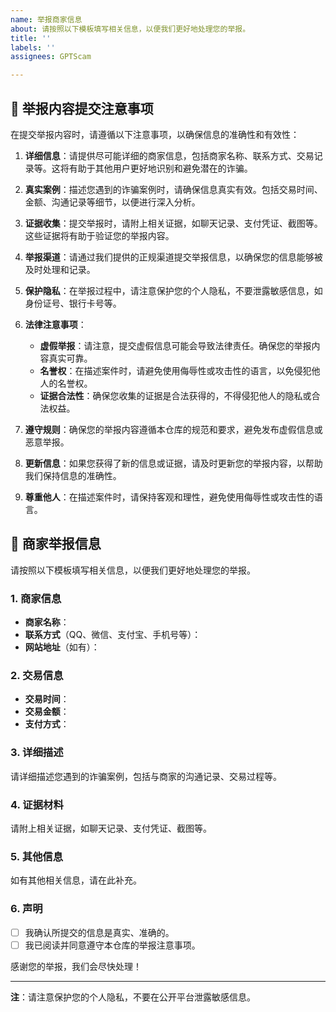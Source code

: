 ```yaml
---
name: 举报商家信息
about: 请按照以下模板填写相关信息，以便我们更好地处理您的举报。
title: ''
labels: ''
assignees: GPTScam

---
```


## 📝 举报内容提交注意事项

在提交举报内容时，请遵循以下注意事项，以确保信息的准确性和有效性：

1. **详细信息**：请提供尽可能详细的商家信息，包括商家名称、联系方式、交易记录等。这将有助于其他用户更好地识别和避免潜在的诈骗。

2. **真实案例**：描述您遇到的诈骗案例时，请确保信息真实有效。包括交易时间、金额、沟通记录等细节，以便进行深入分析。

3. **证据收集**：提交举报时，请附上相关证据，如聊天记录、支付凭证、截图等。这些证据将有助于验证您的举报内容。

4. **举报渠道**：请通过我们提供的正规渠道提交举报信息，以确保您的信息能够被及时处理和记录。

5. **保护隐私**：在举报过程中，请注意保护您的个人隐私，不要泄露敏感信息，如身份证号、银行卡号等。

6. **法律注意事项**：
   - **虚假举报**：请注意，提交虚假信息可能会导致法律责任。确保您的举报内容真实可靠。
   - **名誉权**：在描述案件时，请避免使用侮辱性或攻击性的语言，以免侵犯他人的名誉权。
   - **证据合法性**：确保您收集的证据是合法获得的，不得侵犯他人的隐私或合法权益。

7. **遵守规则**：确保您的举报内容遵循本仓库的规范和要求，避免发布虚假信息或恶意举报。

8. **更新信息**：如果您获得了新的信息或证据，请及时更新您的举报内容，以帮助我们保持信息的准确性。

9. **尊重他人**：在描述案件时，请保持客观和理性，避免使用侮辱性或攻击性的语言。

## 🚨 商家举报信息

请按照以下模板填写相关信息，以便我们更好地处理您的举报。

### 1. 商家信息
- **商家名称**：
- **联系方式**（QQ、微信、支付宝、手机号等）：
- **网站地址**（如有）：

### 2. 交易信息
- **交易时间**：
- **交易金额**：
- **支付方式**：

### 3. 详细描述
请详细描述您遇到的诈骗案例，包括与商家的沟通记录、交易过程等。

### 4. 证据材料
请附上相关证据，如聊天记录、支付凭证、截图等。

### 5. 其他信息
如有其他相关信息，请在此补充。

### 6. 声明
- [ ] 我确认所提交的信息是真实、准确的。
- [ ] 我已阅读并同意遵守本仓库的举报注意事项。

感谢您的举报，我们会尽快处理！

---
**注**：请注意保护您的个人隐私，不要在公开平台泄露敏感信息。
